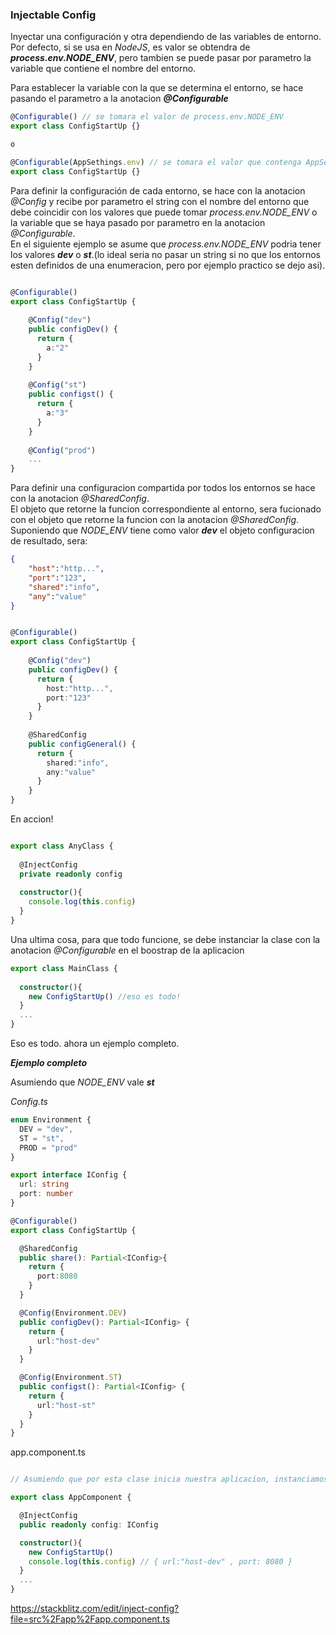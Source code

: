 ### Injectable Config 

Inyectar una configuración y otra dependiendo de las variables de entorno.
Por defecto, si se usa en *NodeJS*, es valor se obtendra de __*process.env.NODE_ENV*__, 
pero tambien se puede pasar por parametro la variable que contiene el nombre del entorno.

Para establecer la variable con la que se determina el entorno, se hace pasando el parametro a la anotacion __*@Configurable*__
````typescript
@Configurable() // se tomara el valor de process.env.NODE_ENV
export class ConfigStartUp {}

o 

@Configurable(AppSethings.env) // se tomara el valor que contenga AppSethings.env en ese momento
export class ConfigStartUp {}
````

Para definir la configuración de cada entorno, se hace con la anotacion *@Config* y recibe por parametro 
el string con el nombre del entorno que debe coincidir con los valores que puede tomar *process.env.NODE_ENV*
o la variable que se haya pasado por parametro en la anotacion *@Configurable*.  
En el siguiente ejemplo se asume que *process.env.NODE_ENV* podria tener los valores *__dev__* o *__st__*.(lo ideal seria no pasar un string si no que los entornos esten definidos de una enumeracion, pero por ejemplo practico se dejo asi).

````typescript

@Configurable()
export class ConfigStartUp {
    
    @Config("dev")
    public configDev() {
      return {
        a:"2"
      }
    }
    
    @Config("st")
    public configst() {
      return {
        a:"3"
      }
    }
    
    @Config("prod")
    ...
}

````

Para definir una configuracion compartida por todos los entornos se hace con la anotacion *@SharedConfig*.  
El objeto que retorne la funcion correspondiente al entorno, sera fucionado con el objeto que retorne 
la funcion con la anotacion *@SharedConfig*.
Suponiendo que *NODE_ENV* tiene como valor *__dev__* el objeto configuracion de resultado, sera: 

````json
{
    "host":"http...",
    "port":"123",
    "shared":"info",
    "any":"value"
}
````

````typescript

@Configurable()
export class ConfigStartUp {
    
    @Config("dev")
    public configDev() {
      return {
        host:"http...",
        port:"123"
      }
    }
    
    @SharedConfig
    public configGeneral() {
      return {
        shared:"info",
        any:"value"
      }
    }
}

````

En accion! 

````typescript

export class AnyClass {
    
  @InjectConfig
  private readonly config
  
  constructor(){
    console.log(this.config)
  }    
}

````

Una ultima cosa, para que todo funcione, se debe instanciar la clase con la anotacion *@Configurable* en el boostrap de la aplicacion
````typescript
export class MainClass {
  
  constructor(){
    new ConfigStartUp() //eso es todo! 
  }    
  ...
}
````

Eso es todo. ahora un ejemplo completo.

*__Ejemplo completo__*

Asumiendo que *NODE_ENV* vale *__st__*

*Config.ts*
````typescript
enum Environment {
  DEV = "dev",
  ST = "st",
  PROD = "prod"
}

export interface IConfig {
  url: string 
  port: number
}

@Configurable()
export class ConfigStartUp {

  @SharedConfig
  public share(): Partial<IConfig>{
    return {
      port:8080
    }
  }

  @Config(Environment.DEV)
  public configDev(): Partial<IConfig> {
    return {
      url:"host-dev"
    }
  }

  @Config(Environment.ST)
  public configst(): Partial<IConfig> {
    return {
      url:"host-st"
    }
  }
}
````

app.component.ts    

````typescript

// Asumiendo que por esta clase inicia nuestra aplicacion, instanciamos la clase ConfigStartUp

export class AppComponent { 

  @InjectConfig
  public readonly config: IConfig

  constructor(){
    new ConfigStartUp()
    console.log(this.config) // { url:"host-dev" , port: 8080 }
  }
  ...
}

````

https://stackblitz.com/edit/inject-config?file=src%2Fapp%2Fapp.component.ts